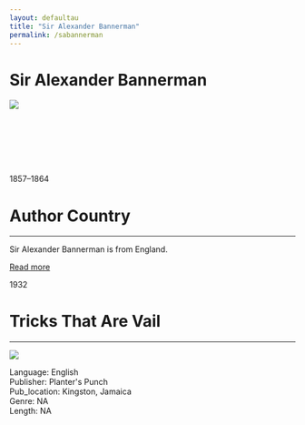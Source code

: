 ```yaml
---
layout: defaultau
title: "Sir Alexander Bannerman"
permalink: /sabannerman
---
```

<!-- partial:index.partial.html -->
<div class="content">
    <h1>Sir Alexander Bannerman</h1>
    <div class="quote">
        <div><img src="https://upload.wikimedia.org/wikipedia/commons/thumb/d/d2/Sir_Alexander_Bannerman.jpg/330px-Sir_Alexander_Bannerman.jpg" class="logo"></div>
    </div>
    <div class="timeline">
        <div style="padding-bottom:100px;"></div>
        <div class="block">
            <div class="date right"><p class="right"> 1857–1864 </p></div>
            <div class="dot"></div>
            <div class="left first">
                <h1>Author Country</h1><hr>
            <p> Sir Alexander Bannerman is from England.</p>
                <a href="https://en.wikipedia.org/wiki/Alexander_Bannerman" target="_blank">Read more</a>
            </div>
        </div>
        <div class="block">
            <div class="date left"><p class="left">1932</p></div>
            <div class="dot"></div>
            <div class="right">
                <h1>Tricks That Are Vail</h1><hr>
                <p><img src="https://upload.wikimedia.org/wikipedia/commons/thumb/d/d2/Sir_Alexander_Bannerman.jpg/330px-Sir_Alexander_Bannerman.jpg"></p>
                <p>
                Language: English <br/>
                Publisher: Planter's Punch<br/>
                Pub_location: Kingston, Jamaica <br/>
                Genre: NA <br/>
                Length: NA <br/>              
                </p>
            </div>
        </div>